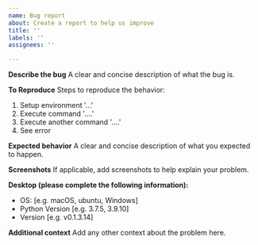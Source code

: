```yaml
---
name: Bug report
about: Create a report to help us improve
title: ''
labels: ''
assignees: ''

---
```


**Describe the bug**
A clear and concise description of what the bug is. 

**To Reproduce**
Steps to reproduce the behavior:
1. Setup environment '...'
2. Execute command '....'
3. Execute another command '....'
4. See error

**Expected behavior**
A clear and concise description of what you expected to happen.

**Screenshots**
If applicable, add screenshots to help explain your problem.

**Desktop (please complete the following information):**
 - OS: [e.g. macOS, ubuntu, Windows]
 - Python Version [e.g. 3.7.5, 3.9.10]
 - Version [e.g. v0.1.3.14]

**Additional context**
Add any other context about the problem here.
